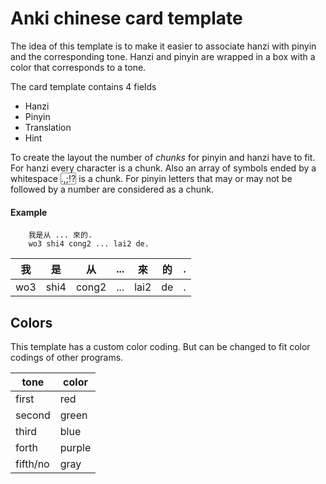 # Anki chinese card template

The idea of this template is to make it easier to associate hanzi with pinyin and the corresponding tone.
Hanzi and pinyin are wrapped in a box with a color that corresponds to a tone.

The card template contains 4 fields
* Hanzi
* Pinyin
* Translation
* Hint

To create the layout the number of *chunks* for pinyin and hanzi have to fit. For hanzi every character is a chunk. Also an array of symbols ended by a whitespace <span style="border: solid 1px gray; border-radius:3px;">.,;!?</span> is a chunk. For pinyin letters that may or may not be followed by a number are considered as a chunk.

#### Example
```
	我是从 ... 來的.
    wo3 shi4 cong2 ... lai2 de.
```
| 我 | 是 | 从 | ... | 來 | 的 | . |
|----|---|----|-----|----|---|---|
| wo3 | shi4 | cong2 | ... | lai2 | de | . |

## Colors

This template has a custom color coding. But can be changed to fit color codings of other programs.

| tone 		| color 	|
|-----------|-----------|
| first  	| red 		|
| second 	| green 	|
| third 	| blue 		|
| forth 	| purple 	|
| fifth/no 	| gray 		|